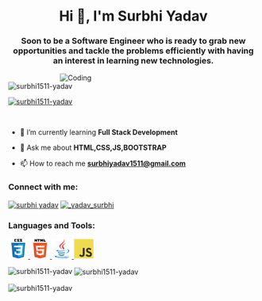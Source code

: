 <h1 align="center">Hi 👋, I'm Surbhi Yadav</h1>
<h3 align="center">Soon to be a Software Engineer who is ready to grab new opportunities and tackle the problems efficiently with having an interest in learning new technologies.</h3>

<img align="right" alt = "Coding" width="400" src="https://camo.githubusercontent.com/6607041227d81f650340ff070cc2843518acad359b57e5bb054a9fb7127aa041/68747470733a2f2f63646e2e6472696262626c652e636f6d2f75736572732f323634363432332f73637265656e73686f74732f353530373139362f636f6d70757465722e676966">
<p align="left"> <img src="https://komarev.com/ghpvc/?username=surbhi1511-yadav&label=Profile%20views&color=0e75b6&style=flat" alt="surbhi1511-yadav" /> </p>

<p align="left"> <a href="https://github.com/ryo-ma/github-profile-trophy"><img src="https://github-profile-trophy.vercel.app/?username=surbhi1511-yadav" alt="surbhi1511-yadav" /></a> </p>

<p align="left"> <a href="https://twitter.com/" target="blank"><img src="https://img.shields.io/twitter/follow/?logo=twitter&style=for-the-badge" alt="" /></a> </p>

- 🌱 I’m currently learning **Full Stack Development**

- 💬 Ask me about **HTML,CSS,JS,BOOTSTRAP**

- 📫 How to reach me **surbhiyadav1511@gmail.com**

<h3 align="left">Connect with me:</h3>
<p align="left">
<a href="https://linkedin.com/in/surbhi yadav" target="blank"><img align="center" src="https://raw.githubusercontent.com/rahuldkjain/github-profile-readme-generator/master/src/images/icons/Social/linked-in-alt.svg" alt="surbhi yadav" height="30" width="40" /></a>
<a href="https://instagram.com/_yadav_surbhi" target="blank"><img align="center" src="https://raw.githubusercontent.com/rahuldkjain/github-profile-readme-generator/master/src/images/icons/Social/instagram.svg" alt="_yadav_surbhi" height="30" width="40" /></a>
</p>

<h3 align="left">Languages and Tools:</h3>
<p align="left"> <a href="https://www.w3schools.com/css/" target="_blank"> <img src="https://raw.githubusercontent.com/devicons/devicon/master/icons/css3/css3-original-wordmark.svg" alt="css3" width="40" height="40"/> </a> <a href="https://www.w3.org/html/" target="_blank"> <img src="https://raw.githubusercontent.com/devicons/devicon/master/icons/html5/html5-original-wordmark.svg" alt="html5" width="40" height="40"/> </a> <a href="https://www.java.com" target="_blank"> <img src="https://raw.githubusercontent.com/devicons/devicon/master/icons/java/java-original.svg" alt="java" width="40" height="40"/> </a> <a href="https://developer.mozilla.org/en-US/docs/Web/JavaScript" target="_blank"> <img src="https://raw.githubusercontent.com/devicons/devicon/master/icons/javascript/javascript-original.svg" alt="javascript" width="40" height="40"/> </a> </p>

<p><img align="left" src="https://github-readme-stats.vercel.app/api/top-langs?username=surbhi1511-yadav&show_icons=true&locale=en&layout=compact" alt="surbhi1511-yadav" /></p>

<p>&nbsp;<img align="center" src="https://github-readme-stats.vercel.app/api?username=surbhi1511-yadav&show_icons=true&locale=en" alt="surbhi1511-yadav" /></p>

<p><img align="center" src="https://github-readme-streak-stats.herokuapp.com/?user=surbhi1511-yadav&" alt="surbhi1511-yadav" /></p>

